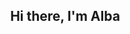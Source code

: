 <h2 align='center'>

Hi there, I'm Alba <img src='https://i.pinimg.com/originals/40/80/ab/4080ab1da8b9819d68aee04aa11e1b72.gif' width='1em'/>

</h2>
